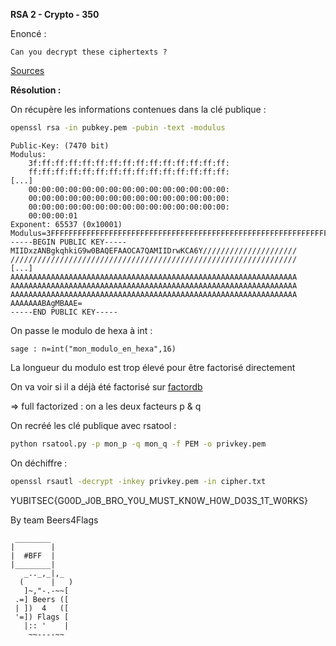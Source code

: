 **RSA 2 - Crypto - 350**

Enoncé :

```
Can you decrypt these ciphertexts ?
```
[Sources](src/)

__Résolution :__

On récupère les informations contenues dans la clé publique :

```BASH
openssl rsa -in pubkey.pem -pubin -text -modulus
```
```
Public-Key: (7470 bit)
Modulus:
    3f:ff:ff:ff:ff:ff:ff:ff:ff:ff:ff:ff:ff:ff:ff:
    ff:ff:ff:ff:ff:ff:ff:ff:ff:ff:ff:ff:ff:ff:ff:
[...]
    00:00:00:00:00:00:00:00:00:00:00:00:00:00:00:
    00:00:00:00:00:00:00:00:00:00:00:00:00:00:00:
    00:00:00:00:00:00:00:00:00:00:00:00:00:00:00:
    00:00:00:01
Exponent: 65537 (0x10001)
Modulus=3FFFFFFFFFFFFFFFFFFFFFFFFFFFFFFFFFFFFFFFFFFFFFFFFFFFFFFFFFFFFFFFFFFFFFFFFFFFFFFFFFFFFFFFFFFFFFFFFFFFFFFFFFFFFFFFFFFFFFFFFFFFFFFFFFFFFFFFFFFFFFFFFFFFFFFFFFFFFFFFFFFFFFFFFFFFFFFFFFFFFFFFFFFFFFFFFFFFFFFFFFFFFFFFFFFFFFFFFFFFFFFFFFFFFFFFFFFFFFFFFFFFFFFFFFFFFFFFFFFFFFFFFFFFFFFFFFFF[...]0000000000000000000000000000000000000000000000000000000000000000000000000000000000000000001
-----BEGIN PUBLIC KEY-----
MIIDxzANBgkqhkiG9w0BAQEFAAOCA7QAMIIDrwKCA6Y/////////////////////
////////////////////////////////////////////////////////////////
[...]
AAAAAAAAAAAAAAAAAAAAAAAAAAAAAAAAAAAAAAAAAAAAAAAAAAAAAAAAAAAAAAAA
AAAAAAAAAAAAAAAAAAAAAAAAAAAAAAAAAAAAAAAAAAAAAAAAAAAAAAAAAAAAAAAA
AAAAAAAAAAAAAAAAAAAAAAAAAAAAAAAAAAAAAAAAAAAAAAAAAAAAAAAAAAAAAAAA
AAAAAAABAgMBAAE=
-----END PUBLIC KEY-----
```

On passe le modulo de hexa à int :
```
sage : n=int("mon_modulo_en_hexa",16)
```

La longueur du modulo est trop élevé pour être factorisé directement

On va voir si il a déjà été factorisé sur [factordb](http://factordb.com/)

=> full factorized : on a les deux facteurs p & q
     
On recréé les clé publique avec rsatool :
```BASH
python rsatool.py -p mon_p -q mon_q -f PEM -o privkey.pem
```

On déchiffre : 

```BASH
openssl rsautl -decrypt -inkey privkey.pem -in cipher.txt
```  

YUBITSEC{G00D_J0B_BRO_Y0U_MUST_KN0W_H0W_D03S_1T_W0RKS}

By team Beers4Flags


```
 ________
|        |
|  #BFF  |
|________|
   _.._,_|,_
  (      |   )
   ]~,"-.-~~[
 .=] Beers ([
 | ])  4   ([
 '=]) Flags [
   |:: '    |
    ~~----~~
```
